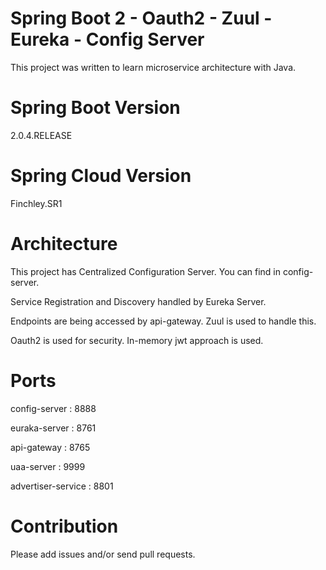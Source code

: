 # Spring Boot 2 - Oauth2 - Zuul - Eureka - Config Server

This project was written to learn microservice architecture with Java.

# Spring Boot Version

2.0.4.RELEASE

# Spring Cloud Version

Finchley.SR1

# Architecture

This project has Centralized Configuration Server. You can find in config-server.

Service Registration and Discovery handled by Eureka Server.

Endpoints are being accessed by api-gateway. Zuul is used to handle this.

Oauth2 is used for security. In-memory jwt approach is used.

# Ports

config-server : 8888

euraka-server : 8761

api-gateway   : 8765

uaa-server    : 9999

advertiser-service : 8801

# Contribution

Please add issues and/or send pull requests.

